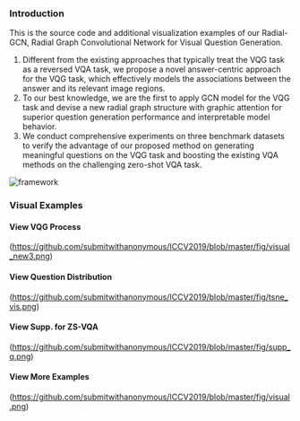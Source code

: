 ### Introduction

This is the source code and additional visualization examples of our Radial-GCN, Radial Graph Convolutional Network for Visual Question Generation.

1) Different from the existing approaches that typically treat the VQG task as a reversed VQA task, we propose a novel answer-centric approach for the VQG task, which effectively models the associations between the answer and its relevant image regions.
2)  To our best knowledge, we are the first to apply GCN model for the VQG task and devise a new radial graph structure with graphic attention for superior question generation performance and interpretable model behavior. 
3)  We conduct comprehensive experiments on three benchmark datasets to verify the advantage of our proposed method on generating meaningful questions on the VQG task and boosting the existing VQA methods on the challenging zero-shot VQA task.

![framework](https://github.com/submitwithanonymous/ICCV2019/blob/master/fig/framework_new_.png)


### Visual Examples
#### View VQG Process  
(https://github.com/submitwithanonymous/ICCV2019/blob/master/fig/visual_new3.png)

#### View Question Distribution
(https://github.com/submitwithanonymous/ICCV2019/blob/master/fig/tsne_vis.png)

#### View Supp. for ZS-VQA
(https://github.com/submitwithanonymous/ICCV2019/blob/master/fig/supp_q.png)

#### View More Examples
(https://github.com/submitwithanonymous/ICCV2019/blob/master/fig/visual.png)